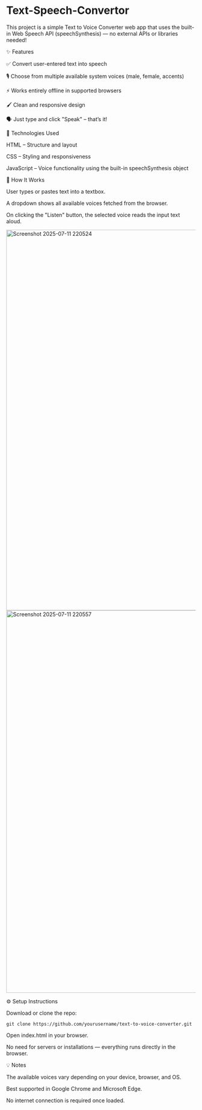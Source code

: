 # Text-Speech-Convertor
This project is a simple Text to Voice Converter web app that uses the built-in Web Speech API (speechSynthesis) — no external APIs or libraries needed!

✨ Features

  ✅ Convert user-entered text into speech
  
  🎙️ Choose from multiple available system voices (male, female, accents)
  
  ⚡ Works entirely offline in supported browsers
  
  🖌️ Clean and responsive design
  
  🗣️ Just type and click "Speak" – that’s it!
  

🧪 Technologies Used

  HTML – Structure and layout
  
  CSS – Styling and responsiveness
  
  JavaScript – Voice functionality using the built-in speechSynthesis object
  

🔧 How It Works

  User types or pastes text into a textbox.
  
  A dropdown shows all available voices fetched from the browser.
  
  On clicking the "Listen" button, the selected voice reads the input text aloud.
  
  
<img width="1919" height="1010" alt="Screenshot 2025-07-11 220524" src="https://github.com/user-attachments/assets/bebae3ad-1883-49a2-9970-3919088722d3" />

<img width="1919" height="1015" alt="Screenshot 2025-07-11 220557" src="https://github.com/user-attachments/assets/1a4c2721-5fa1-4401-aa6b-fd57efa41fa7" />


⚙️ Setup Instructions

Download or clone the repo:

    git clone https://github.com/yourusername/text-to-voice-converter.git
Open index.html in your browser.

No need for servers or installations — everything runs directly in the browser.


💡 Notes

  The available voices vary depending on your device, browser, and OS.
  
  Best supported in Google Chrome and Microsoft Edge.
  
  No internet connection is required once loaded.


